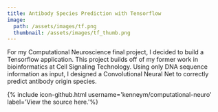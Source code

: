 ```yaml
---
title: Antibody Species Prediction with Tensorflow
image:
  path: /assets/images/tf.png
  thumbnail: /assets/images/tf_thumb.png
---
```

For my Computational Neuroscience final project, I decided to build a Tensorflow application. This project builds off of my former work in bioinformatics at Cell Signaling Technology. Using only DNA sequence information as input, I designed a Convolutional Neural Net to correctly predict antibody origin species. 

{% include icon-github.html username='kenneym/computational-neuro' label='View the source here.'%}
